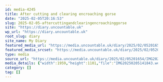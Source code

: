```yaml
---
id: media-4245
title: After cutting and clearing encroaching gorse
date: "2025-02-05T20:16:53"
slug: 2025-02-05-aftercuttingandclearingencroachinggorse
site: "https://diary.uncountable.uk"
wp_url: "https://diary.uncountable.uk"
root_slug: diary
site_name: My Diary
featured_media_url: "https://media.uncountable.uk/diary/2025/02/05201654/IMG20250205141843.webp"
featured_media_srcset: "https://media.uncountable.uk/diary/2025/02/05201654/IMG20250205141843-300x169.webp 300w, https://media.uncountable.uk/diary/2025/02/05201654/IMG20250205141843-1024x576.webp 1024w, https://media.uncountable.uk/diary/2025/02/05201654/IMG20250205141843-150x150.webp 150w, https://media.uncountable.uk/diary/2025/02/05201654/IMG20250205141843-640x360.webp 640w, https://media.uncountable.uk/diary/2025/02/05201654/IMG20250205141843.webp 1959w"
type: media
source_url: "https://media.uncountable.uk/diary/2025/02/05201654/IMG20250205141843.webp"
media_details: {"width":1959,"height":1101,"file":"IMG20250205141843.webp","filesize":166470,"sizes":{"medium":{"file":"IMG20250205141843-300x169.webp","width":300,"height":169,"filesize":18668,"mime_type":"image/webp","source_url":"https://media.uncountable.uk/diary/2025/02/05201654/IMG20250205141843-300x169.webp"},"large":{"file":"IMG20250205141843-1024x576.webp","width":1024,"height":576,"filesize":142042,"mime_type":"image/webp","source_url":"https://media.uncountable.uk/diary/2025/02/05201654/IMG20250205141843-1024x576.webp"},"thumbnail":{"file":"IMG20250205141843-150x150.webp","width":150,"height":150,"filesize":11810,"mime_type":"image/webp","source_url":"https://media.uncountable.uk/diary/2025/02/05201654/IMG20250205141843-150x150.webp"},"mobwidth":{"file":"IMG20250205141843-640x360.webp","width":640,"height":360,"filesize":65318,"mime_type":"image/webp","source_url":"https://media.uncountable.uk/diary/2025/02/05201654/IMG20250205141843-640x360.webp"},"full":{"file":"IMG20250205141843.webp","width":1959,"height":1101,"mime_type":"image/webp","source_url":"https://media.uncountable.uk/diary/2025/02/05201654/IMG20250205141843.webp"}},"image_meta":{"aperture":"0","credit":"","camera":"","caption":"","created_timestamp":"0","copyright":"","focal_length":"0","iso":"0","shutter_speed":"0","title":"","orientation":"0","keywords":[]}}
category: []
tag: []
---
```


